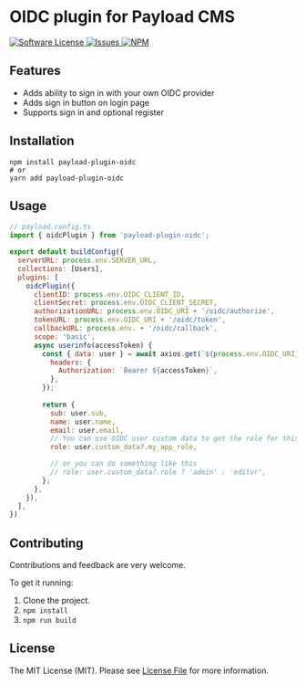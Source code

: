 # OIDC plugin for Payload CMS

<a href="LICENSE">
  <img src="https://img.shields.io/badge/license-MIT-brightgreen.svg" alt="Software License" />
</a>
<a href="https://github.com/thgh/payload-plugin-oidc/issues">
  <img src="https://img.shields.io/github/issues/thgh/payload-plugin-oidc.svg" alt="Issues" />
</a>
<a href="https://npmjs.org/package/payload-plugin-oidc">
  <img src="https://img.shields.io/npm/v/payload-plugin-oidc.svg?style=flat-squar" alt="NPM" />
</a>

## Features

- Adds ability to sign in with your own OIDC provider
- Adds sign in button on login page
- Supports sign in and optional register

## Installation

```
npm install payload-plugin-oidc
# or
yarn add payload-plugin-oidc
```

## Usage

```js
// payload.config.ts
import { oidcPlugin } from 'payload-plugin-oidc';

export default buildConfig({
  serverURL: process.env.SERVER_URL,
  collections: [Users],
  plugins: [
    oidcPlugin({
      clientID: process.env.OIDC_CLIENT_ID,
      clientSecret: process.env.OIDC_CLIENT_SECRET,
      authorizationURL: process.env.OIDC_URI + '/oidc/authorize',
      tokenURL: process.env.OIDC_URI + '/oidc/token',
      callbackURL: process.env. + '/oidc/callback',
      scope: 'basic',
      async userinfo(accessToken) {
        const { data: user } = await axios.get(`${process.env.OIDC_URI}/oidc/me`, {
          headers: {
            Authorization: `Bearer ${accessToken}`,
          },
        });
        
        return {
          sub: user.sub,
          name: user.name,
          email: user.email,
          // You can use OIDC user custom data to get the role for this app
          role: user.custom_data?.my_app_role,

          // or you can do something like this
          // role: user.custom_data?.role ? 'admin' : 'editor',
        };
      },
    }),
  ],
})
```

## Contributing

Contributions and feedback are very welcome.

To get it running:

1. Clone the project.
2. `npm install`
3. `npm run build`

## License

The MIT License (MIT). Please see [License File](LICENSE) for more information.

[link-contributors]: ../../contributors